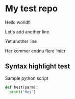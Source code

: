 # My test repo

Hello world!!

Let's add another line

Yet another line

Her kommer endnu flere linier

## Syntax highlight test

Sample python script
```python
def hest(parm):
  print("Hej")
```
